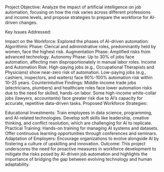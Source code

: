 Project Objective: Analyze the impact of artificial intelligence on job automation, focusing on how the risk varies across different professions and income levels, and propose strategies to prepare the workforce for AI-driven changes.

Key Issues Addressed:

Impact on the Workforce:
Explored the phases of AI-driven automation:
Algorithmic Phase: Clerical and administrative roles, predominantly held by women, face the highest risk.
Augmentation Phase: Amplified risks from advanced technology.
Autonomy Phase: Up to 30% of jobs face automation, affecting men disproportionately in manual labor roles.
Income and Automation Risk:
High-paying jobs (e.g., Occupational Therapists and Physicians) show near-zero risk of automation.
Low-paying jobs (e.g., cashiers, inspectors, and waiters) face 90%-100% automation risk within 10–25 years.
Counterintuitive Findings:
Middle-income trade jobs (electricians, plumbers) and healthcare roles face lower automation risks due to the need for skilled, hands-on labor.
Some high-income white-collar jobs (lawyers, accountants) face greater risk due to AI’s capacity for accurate, repetitive data-driven tasks.
Proposed Workforce Strategies:

Educational Investments:
Train employees in data science, programming, and AI-related technologies.
Develop soft skills like leadership, creative thinking, and conflict resolution, which are challenging for AI to replicate.
Practical Training:
Hands-on training for managing AI systems and datasets.
Offer continuous learning opportunities through conferences and seminars.
Adaptation of Employers:
Encourage organizations to evolve alongside AI by fostering a culture of upskilling and innovation.
Outcome:
This project underscores the need for proactive measures in workforce development to mitigate the risks posed by AI-driven job automation and highlights the importance of bridging the gap between evolving technology and human adaptability.

